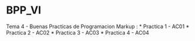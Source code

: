 # BPP_VI
Tema 4 - Buenas Practicas de Programacion
Markup : * Practica 1 - AC01
         * Practica 2 - AC02
         * Practica 3 - AC03
         * Practica 4 - AC04
